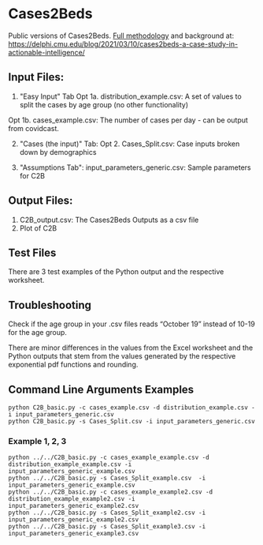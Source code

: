# Cases2Beds

Public versions of Cases2Beds. [Full methodology](https://delphi.cmu.edu/blog/2021/03/10/cases2beds-a-case-study-in-actionable-intelligence/) and background at: https://delphi.cmu.edu/blog/2021/03/10/cases2beds-a-case-study-in-actionable-intelligence/

## Input Files:
1. "Easy Input" Tab
Opt 1a. distribution_example.csv: A set of values to split the cases by age group (no other functionality) 

Opt 1b. cases_example.csv: The number of cases per day - can be output from covidcast.

2. "Cases (the input)" Tab: 
Opt 2. Cases_Split.csv: Case inputs broken down by demographics

3. "Assumptions Tab": input_parameters_generic.csv: Sample parameters for C2B

## Output Files:
1. C2B_output.csv: The Cases2Beds Outputs as a csv file
2. Plot of C2B

## Test Files
There are 3 test examples of the Python output and the respective worksheet. 

## Troubleshooting
Check if the age group in your .csv files reads “October 19” instead of 10-19 for the age group. 

There are minor differences in the values from the Excel worksheet and the Python outputs that stem from the values generated by the respective exponential pdf functions and rounding.

## Command Line Arguments Examples
```
python C2B_basic.py -c cases_example.csv -d distribution_example.csv -i input_parameters_generic.csv  
python C2B_basic.py -s Cases_Split.csv -i input_parameters_generic.csv  
```

### Example 1, 2, 3
```
python ../../C2B_basic.py -c cases_example_example.csv -d distribution_example_example.csv -i input_parameters_generic_example.csv
python ../../C2B_basic.py -s Cases_Split_example.csv  -i input_parameters_generic_example.csv 
python ../../C2B_basic.py -c cases_example_example2.csv -d distribution_example_example2.csv -i input_parameters_generic_example2.csv
python ../../C2B_basic.py -s Cases_Split_example2.csv -i input_parameters_generic_example2.csv  
python ../../C2B_basic.py -s Cases_Split_example3.csv -i input_parameters_generic_example3.csv
```
